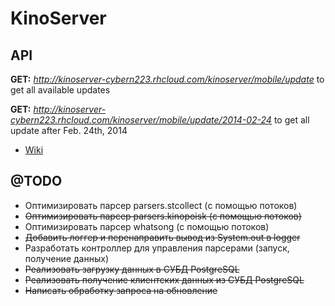 KinoServer
==========

API
---------
**GET:** _http://kinoserver-cybern223.rhcloud.com/kinoserver/mobile/update_ to get all available updates

**GET:** _http://kinoserver-cybern223.rhcloud.com/kinoserver/mobile/update/2014-02-24_ to get all update after Feb. 24th, 2014

* [Wiki](https://github.com/cybern223/kinoserver/wiki)

@TODO
---------
* Оптимизировать парсер parsers.stcollect (с помощью потоков)
* ~~Оптимизировать парсер parsers.kinopoisk (с помощью потоков)~~
* Оптимизировать парсер whatsong (с помощью потоков)
* ~~Добавить логгер и перенаправить вывод из System.out в logger~~
* Разработать контроллер для управления парсерами (запуск, получение данных)
* ~~Реализовать загрузку данных в СУБД PostgreSQL~~
* ~~Реализовать получение клиентских данных из СУБД PostgreSQL~~
* ~~Написать обработку запроса на обновление~~
